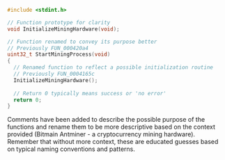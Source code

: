 ```c
#include <stdint.h>

// Function prototype for clarity
void InitializeMiningHardware(void);

// Function renamed to convey its purpose better
// Previously FUN_000420a4
uint32_t StartMiningProcess(void)
{
  // Renamed function to reflect a possible initialization routine
  // Previously FUN_0004165c
  InitializeMiningHardware();
  
  // Return 0 typically means success or 'no error'
  return 0;
}
```

Comments have been added to describe the possible purpose of the functions and rename them to be more descriptive based on the context provided (Bitmain Antminer - a cryptocurrency mining hardware). Remember that without more context, these are educated guesses based on typical naming conventions and patterns.